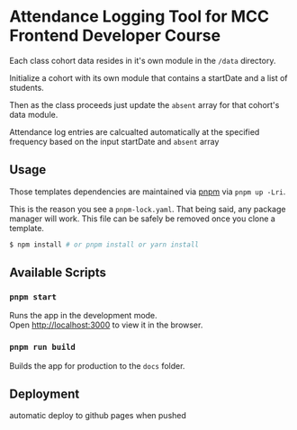 # Attendance Logging Tool for MCC Frontend Developer Course

Each class cohort data resides in it's own module in the `/data` directory.

Initialize a cohort with its own module that contains a startDate and a list of students.

Then as the class proceeds just update the `absent` array for that cohort's data module.

Attendance log entries are calcualted automatically at the specified frequency based on the input startDate and `absent` array

## Usage

Those templates dependencies are maintained via [pnpm](https://pnpm.io) via `pnpm up -Lri`.

This is the reason you see a `pnpm-lock.yaml`. That being said, any package manager will work. This file can be safely be removed once you clone a template.

```bash
$ npm install # or pnpm install or yarn install
```

## Available Scripts

### `pnpm start`

Runs the app in the development mode.<br>
Open [http://localhost:3000](http://localhost:3000) to view it in the browser.

### `pnpm run build`

Builds the app for production to the `docs` folder.<br>

## Deployment

automatic deploy to github pages when pushed

